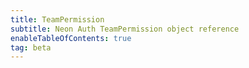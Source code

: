 ```yaml
---
title: TeamPermission
subtitle: Neon Auth TeamPermission object reference
enableTableOfContents: true
tag: beta
---
```


<SdkTeamPermission sdkName="Next.js" />
